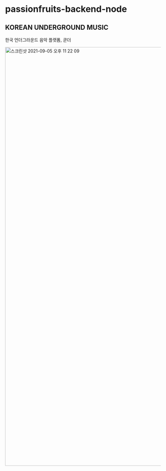 # passionfruits-backend-node
## KOREAN UNDERGROUND MUSIC
한국 언더그라운드 음악 플랫폼, 쿤더

<img width="1354" alt="스크린샷 2021-09-05 오후 11 22 09" src="https://user-images.githubusercontent.com/64083083/132130363-d97589eb-e133-4b29-b0fa-81874d8f6b20.png">


